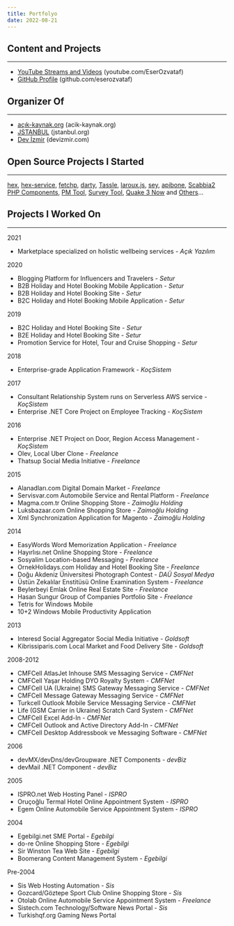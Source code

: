 ```yaml
---
title: Portfolyo
date: 2022-08-21
---
```


## Content and Projects
-----------------------

- [YouTube Streams and Videos](https://youtube.com/EserOzvataf) (youtube.com/EserOzvataf)
- [GitHub Profile](https://github.com/eserozvataf) (github.com/eserozvataf)


## Organizer Of
---------------

- [açık-kaynak.org](https://acik-kaynak.org) (acik-kaynak.org)
- [JSTANBUL](https://kommunity.com/jstanbul) (jstanbul.org)
- [Dev İzmir](https://devizmir.com/) (devizmir.com)


## Open Source Projects I Started
---------------------------------

[hex](https://github.com/eserozvataf/hex),
[hex-service](https://github.com/eserozvataf/hex-service),
[fetchp](https://github.com/eserozvataf/fetchp),
[darty](https://github.com/eserozvataf/darty),
[Tassle](https://github.com/eserozvataf/tassle),
[laroux.js](https://github.com/eserozvataf/laroux.js),
[sey](https://github.com/eserozvataf/sey),
[apibone](https://github.com/eserozvataf/apibone),
[Scabbia2 PHP Components](https://github.com/eserozvataf/scabbia2),
[PM Tool](https://github.com/eserozvataf/pm),
[Survey Tool](https://github.com/eserozvataf/survey),
[Quake 3 Now](https://github.com/eserozvataf/q3now)
and [Others](https://github.com/eserozvataf)...


## Projects I Worked On
-----------------------

2021

- Marketplace specialized on holistic wellbeing services - *Açık Yazılım*

2020

- Blogging Platform for Influencers and Travelers - *Setur*
- B2B Holiday and Hotel Booking Mobile Application - *Setur*
- B2B Holiday and Hotel Booking Site - *Setur*
- B2C Holiday and Hotel Booking Mobile Application - *Setur*

2019

- B2C Holiday and Hotel Booking Site - *Setur*
- B2E Holiday and Hotel Booking Site - *Setur*
- Promotion Service for Hotel, Tour and Cruise Shopping - *Setur*

2018

- Enterprise-grade Application Framework - *KoçSistem*

2017

- Consultant Relationship System runs on Serverless AWS service - *KoçSistem*
- Enterprise .NET Core Project on Employee Tracking - *KoçSistem*

2016

- Enterprise .NET Project on Door, Region Access Management - *KoçSistem*
- Olev, Local Uber Clone - *Freelance*
- Thatsup Social Media Initiative - *Freelance*

2015

- Alanadları.com Digital Domain Market - *Freelance*
- Servisvar.com Automobile Service and Rental Platform - *Freelance*
- Magma.com.tr Online Shopping Store - *Zaimoğlu Holding*
- Luksbazaar.com Online Shopping Store - *Zaimoğlu Holding*
- Xml Synchronization Application for Magento - *Zaimoğlu Holding*

2014

- EasyWords Word Memorization Application - *Freelance*
- Hayırlısı.net Online Shopping Store - *Freelance*
- Sosyalim Location-based Messaging - *Freelance*
- OrnekHolidays.com Holiday and Hotel Booking Site - *Freelance*
- Doğu Akdeniz Üniversitesi Photograph Contest - *DAÜ Sosyal Medya*
- Üstün Zekalılar Enstitüsü Online Examination System - *Freelance*
- Beylerbeyi Emlak Online Real Estate Site - *Freelance*
- Hasan Sungur Group of Companies Portfolio Site - *Freelance*
- Tetris for Windows Mobile
- 10+2 Windows Mobile Productivity Application

2013

- Interesd Social Aggregator Social Media Initiative - *Goldsoft*
- Kibrissiparis.com Local Market and Food Delivery Site - *Goldsoft*

2008-2012

- CMFCell AtlasJet Inhouse SMS Messaging Service - *CMFNet*
- CMFCell Yaşar Holding DYO Royalty System - *CMFNet*
- CMFCell UA (Ukraine) SMS Gateway Messaging Service - *CMFNet*
- CMFCell Message Gateway Messaging Service - *CMFNet*
- Turkcell Outlook Mobile Service Messaging Service - *CMFNet*
- Life (GSM Carrier in Ukraine) Scratch Card System - *CMFNet*
- CMFCell Excel Add-In - *CMFNet*
- CMFCell Outlook and Active Directory Add-In - *CMFNet*
- CMFCell Desktop Addressbook ve Messaging Software - *CMFNet*

2006

- devMX/devDns/devGroupware .NET Components - *devBiz*
- devMail .NET Component - *devBiz*

2005

- ISPRO.net Web Hosting Panel - *ISPRO*
- Oruçoğlu Termal Hotel Online Appointment System - *ISPRO*
- Egem Online Automobile Service Appointment System - *ISPRO*

2004

- Egebilgi.net SME Portal - *Egebilgi*
- do-re Online Shopping Store - *Egebilgi*
- Sir Winston Tea Web Site - *Egebilgi*
- Boomerang Content Management System - *Egebilgi*

Pre-2004

- Sis Web Hosting Automation - *Sis*
- Gozcard/Göztepe Sport Club Online Shopping Store - *Sis*
- Otolab Online Automobile Service Appointment System - *Freelance*
- Sistech.com Technology/Software News Portal - *Sis*
- Turkishqf.org Gaming News Portal
